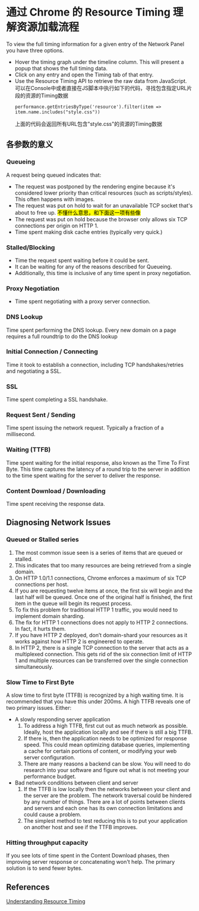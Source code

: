 # 通过 Chrome 的 Resource Timing 理解资源加载流程

To view the full timing information for a given entry of the Network Panel you have three options.
* Hover the timing graph under the timeline column. This will present a popup that shows the full timing data.
* Click on any entry and open the Timing tab of that entry.
* Use the Resource Timing API to retrieve the raw data from JavaScript.  
    可以在Console中或者直接在JS脚本中执行如下的代码，寻找包含指定URL片段的资源的Timing数据
    ```
    performance.getEntriesByType('resource').filter(item => item.name.includes("style.css"))
    ```
    上面的代码会返回所有URL包含"style.css"的资源的Timing数据


## 各参数的意义
### Queueing
A request being queued indicates that:
* The request was postponed by the rendering engine because it's considered lower priority than critical resources (such as scripts/styles). This often happens with images.
* The request was put on hold to wait for an unavailable TCP socket that's about to free up. <mark>不懂什么意思，和下面这一项有些像</mark>
* The request was put on hold because the browser only allows six TCP connections per origin on HTTP 1.
* Time spent making disk cache entries (typically very quick.)

### Stalled/Blocking
* Time the request spent waiting before it could be sent.
* It can be waiting for any of the reasons described for Queueing.
* Additionally, this time is inclusive of any time spent in proxy negotiation.

### Proxy Negotiation
* Time spent negotiating with a proxy server connection.

### DNS Lookup
Time spent performing the DNS lookup. Every new domain on a page requires a full roundtrip to do the DNS lookup

### Initial Connection / Connecting
Time it took to establish a connection, including TCP handshakes/retries and negotiating a SSL.

### SSL
Time spent completing a SSL handshake.

### Request Sent / Sending
Time spent issuing the network request. Typically a fraction of a millisecond.

### Waiting (TTFB)
Time spent waiting for the initial response, also known as the Time To First Byte. This time captures the latency of a round trip to the server in addition to the time spent waiting for the server to deliver the response.

### Content Download / Downloading
Time spent receiving the response data.



## Diagnosing Network Issues
### Queued or Stalled series
1. The most common issue seen is a series of items that are queued or stalled.
2. This indicates that too many resources are being retrieved from a single domain.
3. On HTTP 1.0/1.1 connections, Chrome enforces a maximum of six TCP connections per host.
4. If you are requesting twelve items at once, the first six will begin and the last half will be queued. Once one of the original half is finished, the first item in the queue will begin its request process.
5. To fix this problem for traditional HTTP 1 traffic, you would need to implement domain sharding.
6. The fix for HTTP 1 connections does not apply to HTTP 2 connections. In fact, it hurts them.
7. If you have HTTP 2 deployed, don’t domain-shard your resources as it works against how HTTP 2 is engineered to operate.
8. In HTTP 2, there is a single TCP connection to the server that acts as a multiplexed connection. This gets rid of the six connection limit of HTTP 1 and multiple resources can be transferred over the single connection simultaneously.

### Slow Time to First Byte
A slow time to first byte (TTFB) is recognized by a high waiting time. It is recommended that you have this under 200ms. A high TTFB reveals one of two primary issues. Either:
* A slowly responding server application
    1. To address a high TTFB, first cut out as much network as possible. Ideally, host the application locally and see if there is still a big TTFB.
    2. If there is, then the application needs to be optimized for response speed. This could mean optimizing database queries, implementing a cache for certain portions of content, or modifying your web server configuration.
    3. There are many reasons a backend can be slow. You will need to do research into your software and figure out what is not meeting your performance budget.
* Bad network conditions between client and server
    1. If the TTFB is low locally then the networks between your client and the server are the problem. The network traversal could be hindered by any number of things. There are a lot of points between clients and servers and each one has its own connection limitations and could cause a problem.
    2. The simplest method to test reducing this is to put your application on another host and see if the TTFB improves.

### Hitting throughput capacity
If you see lots of time spent in the Content Download phases, then improving server response or concatenating won't help. The primary solution is to send fewer bytes.


## References
[Understanding Resource Timing](https://developers.google.com/web/tools/chrome-devtools/network-performance/understanding-resource-timing)
